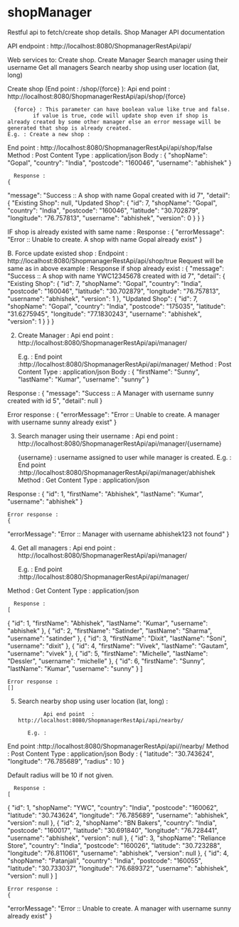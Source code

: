# shopManager
Restful api to fetch/create shop details.
Shop Manager API documentation
 
API endpoint :  http://localhost:8080/ShopmanagerRestApi/api/
 
Web services to:
Create shop. 
Create Manager
Search manager using their username
Get all managers
Search nearby shop using user location (lat, long)
 
 
Create shop (End point : /shop/{force} ):
	   Api end point  : http://localhost:8080/ShopmanagerRestApi/api/shop/{force}
	   	
	  {force} : This parameter can have boolean value like true and false.
	 	    if value is true, code will update shop even if shop is already created by some other manager else an error message will be generated that shop is already created.
	E.g. : Create a new shop : 
End point  : http://localhost:8080/ShopmanagerRestApi/api/shop/false
Method : Post
Content Type :  application/json
Body : 
{
    "shopName": "Gopal",
    "country": "India",
    "postcode": "160046",
    "username": "abhishek"
  }
 
      Response : 
	{
  "message": "Success :: A shop with name Gopal created with id 7",
  "detail": {
    "Existing Shop": null,
    "Updated Shop": {
      "id": 7,
      "shopName": "Gopal",
      "country": "India",
      "postcode": "160046",
      "latitude": "30.702879",
      "longitude": "76.757813",
      "username": "abhishek",
      "version": 0
    }
  }
}
 
IF shop is already existed with same name :
Response :
{
  "errorMessage": "Error :: Unable to create. A shop with name Gopal already exist"
}
 
 
 
  B. Force update existed shop : 
	Endpoint : http://localhost:8080/ShopmanagerRestApi/api/shop/true
	Request will be same as in above example : 
	Response if shop already exist : 
		{
  "message": "Success :: A shop with name YWC12345678 created with id 7",
  "detail": {
    "Existing Shop": {
      "id": 7,
      "shopName": "Gopal",
      "country": "India",
       "postcode": "160046",
      "latitude": "30.702879",
      "longitude": "76.757813",
      "username": "abhishek",
      "version": 1
    },
    "Updated Shop": {
      "id": 7,
      "shopName": "Gopal",
      "country": "India",
      "postcode": "175035",
      "latitude": "31.6275945",
      "longitude": "77.1830243",
      "username": "abhishek",
      "version": 1
    }
  }
}
 
 
2. Create Manager :
	 Api end point  : http://localhost:8080/ShopmanagerRestApi/api/manager/
	   	
	  E.g. : 
End point  :http://localhost:8080/ShopmanagerRestApi/api/manager/
Method : Post
Content Type :  application/json
Body : 
{
    "firstName": "Sunny",
    "lastName": "Kumar",
    "username": "sunny"
  }
 
 
  Response : 
	{
  "message": "Success :: A Manager with username sunny created with id 5",
  "detail": null
}
  
   Error response : 
	{
  "errorMessage": "Error :: Unable to create. A manager with username sunny already exist"
}
 
 
3. Search manager using their username :
	Api end point  : http://localhost:8080/ShopmanagerRestApi/api/manager/{username}
	   	
	  {username} : username assigned to user while manager is created.
	 E.g. :
End point  :http://localhost:8080/ShopmanagerRestApi/api/manager/abhishek 
Method : Get
Content Type :  application/json
 
 
 Response : 
	{
  "id": 1,
  "firstName": "Abhishek",
  "lastName": "Kumar",
  "username": "abhishek"
}
 
  
    Error response : 
	{
  "errorMessage": "Error :: Manager with username abhishek123 not found"
}
 
 
 
 
4. Get all managers : 
	Api end point  : http://localhost:8080/ShopmanagerRestApi/api/manager/
 
	 E.g. : 
End point  :http://localhost:8080/ShopmanagerRestApi/api/manager/
 
Method : Get
Content Type :  application/json
 
 
      Response : 
	[
  {
    "id": 1,
    "firstName": "Abhishek",
    "lastName": "Kumar",
    "username": "abhishek"
  },
  {
    "id": 2,
    "firstName": "Satinder",
    "lastName": "Sharma",
    "username": "satinder"
  },
  {
    "id": 3,
    "firstName": "Dixit",
    "lastName": "Soni",
    "username": "dixit"
  },
  {
    "id": 4,
    "firstName": "Vivek",
    "lastName": "Gautam",
    "username": "vivek"
  },
  {
    "id": 5,
    "firstName": "Michelle",
    "lastName": "Dessler",
    "username": "michelle"
  },
  {
    "id": 6,
    "firstName": "Sunny",
    "lastName": "Kumar",
    "username": "sunny"
  }
]
 
 
  
    Error response : 
	[]
5. Search nearby shop using user location (lat, long) :
    
               Api end point  : http://localhost:8080/ShopmanagerRestApi/api/nearby/
	   	
	      E.g. : 
End point  :http://localhost:8080/ShopmanagerRestApi/api//nearby/
Method : Post
Content Type :  application/json
Body : 
  {
        "latitude": "30.743624",
        "longitude": "76.785689",
        "radius" : 10
    }
 
 
Default radius will be 10 if not given.
 
 
      Response : 
	[
  {
    "id": 1,
    "shopName": "YWC",
    "country": "India",
    "postcode": "160062",
    "latitude": "30.743624",
    "longitude": "76.785689",
    "username": "abhishek",
    "version": null
  },
  {
    "id": 2,
    "shopName": "BN Bakers",
    "country": "India",
    "postcode": "160017",
    "latitude": "30.691840",
    "longitude": "76.728441",
    "username": "abhishek",
    "version": null
  },
  {
    "id": 3,
    "shopName": "Reliance Store",
    "country": "India",
    "postcode": "160026",
    "latitude": "30.723288",
    "longitude": "76.811061",
    "username": "abhishek",
    "version": null
  },
  {
    "id": 4,
    "shopName": "Patanjali",
    "country": "India",
    "postcode": "160055",
    "latitude": "30.733037",
    "longitude": "76.689372",
    "username": "abhishek",
    "version": null
  }
]
 
  
    Error response : 
	{
  "errorMessage": "Error :: Unable to create. A manager with username sunny already exist"
}
 
 
 
	
 
